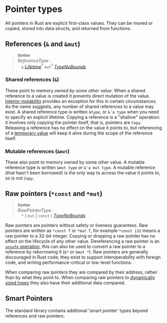 # Pointer types

All pointers in Rust are explicit first-class values. They can be moved or
copied, stored into data structs, and returned from functions.

## References (`&` and `&mut`)

> **<sup>Syntax</sup>**\
> _ReferenceType_ :\
> &nbsp;&nbsp; `&` [_Lifetime_]<sup>?</sup> `mut`<sup>?</sup> [_TypeNoBounds_]

### Shared references (`&`)

These point to memory _owned by some other value_. When a shared reference to
a value is created it prevents direct mutation of the value. [Interior
mutability] provides an exception for this in certain circumstances. As the
name suggests, any number of shared references to a value may exist. A shared
reference type is written `&type`, or `&'a type` when you need to specify an
explicit lifetime. Copying a reference is a "shallow" operation: it involves
only copying the pointer itself, that is, pointers are `Copy`. Releasing a
reference has no effect on the value it points to, but referencing of a
[temporary value] will keep it alive during the scope of the reference itself.

### Mutable references (`&mut`)

These also point to memory owned by some other value. A mutable reference type
is written `&mut type` or `&'a mut type`. A mutable reference (that hasn't been
borrowed) is the only way to access the value it points to, so is not `Copy`.

## Raw pointers (`*const` and `*mut`)

> **<sup>Syntax</sup>**\
> _RawPointerType_ :\
> &nbsp;&nbsp; `*` ( `mut` | `const` ) [_TypeNoBounds_]

Raw pointers are pointers without safety or liveness guarantees. Raw pointers
are written as `*const T` or `*mut T`, for example `*const i32` means a raw
pointer to a 32-bit integer. Copying or dropping a raw pointer has no effect
on the lifecycle of any other value. Dereferencing a raw pointer is an
[`unsafe` operation], this can also be used to convert a raw pointer to a
reference by reborrowing it (`&*` or `&mut *`). Raw pointers are generally
discouraged in Rust code; they exist to support interoperability with foreign
code, and writing performance-critical or low-level functions.

When comparing raw pointers they are compared by their address, rather than by
what they point to. When comparing raw pointers to [dynamically sized types] they
also have their additional data compared.

## Smart Pointers

The standard library contains additional 'smart pointer' types beyond references
and raw pointers.

[Interior mutability]: ../interior-mutability.md
[_Lifetime_]: ../trait-bounds.md
[_TypeNoBounds_]: ../types.md#type-expressions
[`unsafe` operation]: ../unsafety.md
[dynamically sized types]: ../dynamically-sized-types.md
[temporary value]: ../expressions.md#temporary-lifetimes
